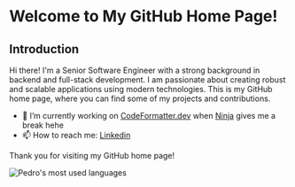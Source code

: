 <!--
**pedrovsn/pedrovsn** is a ✨ _special_ ✨ repository because its `README.md` (this file) appears on your GitHub profile.

Here are some ideas to get you started:

- 🔭 I’m currently working on ...
- 🌱 I’m currently learning Go and Cloud Architecture
- 👯 I’m looking to collaborate on ...
- 🤔 I’m looking for help with ...
 
- 📫 How to reach me: ...
- 😄 Pronouns: ...
- ⚡ Fun fact: ...
-->

# Welcome to My GitHub Home Page!

## Introduction

Hi there! I'm a Senior Software Engineer with a strong background in backend and full-stack development. I am passionate about creating robust and scalable applications using modern technologies. This is my GitHub home page, where you can find some of my projects and contributions. 

- 🔭 I’m currently working on [CodeFormatter.dev](https://codeformatter.dev) when [Ninja](https://www.ninjaone.com) gives me a break hehe
- 📫 How to reach me: [Linkedin](https://linkedin.com/in/pedro-vsn)

Thank you for visiting my GitHub home page!

![Pedro's most used languages](https://github-readme-stats-sabesansathananthan.vercel.app/api/top-langs/?username=pedrovsn&layout=compact&theme=radical)
